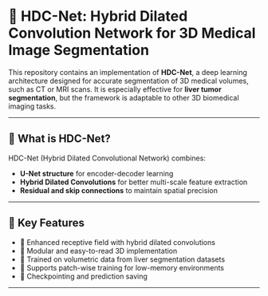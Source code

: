 # 🧬 HDC-Net: Hybrid Dilated Convolution Network for 3D Medical Image Segmentation

This repository contains an implementation of **HDC-Net**, a deep learning architecture designed for accurate segmentation of 3D medical volumes, such as CT or MRI scans. It is especially effective for **liver tumor segmentation**, but the framework is adaptable to other 3D biomedical imaging tasks.

---

## 🧠 What is HDC-Net?

HDC-Net (Hybrid Dilated Convolutional Network) combines:

- **U-Net structure** for encoder-decoder learning  
- **Hybrid Dilated Convolutions** for better multi-scale feature extraction  
- **Residual and skip connections** to maintain spatial precision  

---

## 📌 Key Features

- 🚀 Enhanced receptive field with hybrid dilated convolutions  
- 🧱 Modular and easy-to-read 3D implementation  
- 🧪 Trained on volumetric data from liver segmentation datasets  
- 🎯 Supports patch-wise training for low-memory environments  
- 🧾 Checkpointing and prediction saving

---


